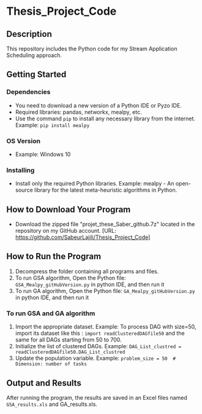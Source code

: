# Thesis_Project_Code

## Description

This repository includes the Python code for my Stream Application Scheduling approach.

## Getting Started

### Dependencies

- You need to download a new version of a Python IDE or Pyzo IDE.
- Required libraries: pandas, networkx, mealpy, etc.
- Use the command `pip` to install any necessary library from the internet. 
  Example: `pip install mealpy`

### OS Version

- Example: Windows 10

### Installing

- Install only the required Python libraries.
  Example: mealpy - An open-source library for the latest meta-heuristic algorithms in Python.

## How to Download Your Program

- Download the zipped file "projet_these_Saber_github.7z" located in the repository on my GitHub account. [URL:  https://github.com/SabeurLajili/Thesis_Project_Code]

## How to Run the Program

1. Decompress the folder containing all programs and files.
2. To run GSA algorithm, Open the Python file: `GSA_Mealpy_gitHubVersion.py` in python IDE, and then run it
3. To run GA algorithm, Open the Python file: `GA_Mealpy_gitHubVersion.py` in python IDE, and then run it

### To run GSA and GA algorithm

1. Import the appropriate dataset.
   Example: To process DAG with size=50, import its dataset like this :   `import readClusteredDAGfile50`
   and the same for all DAGs starting from 50 to 700.   
3. Initialize the list of clustered DAGs.
   Example: `DAG_List_clustred = readClusteredDAGfile50.DAG_List_clustred`
4. Update the population variable.
   Example: `problem_size = 50  # Dimension: number of tasks`

## Output and Results

After running the program, the results are saved in an Excel files named `GSA_results.xls` and GA_results.xls.

